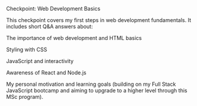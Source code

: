 Checkpoint: Web Development Basics

This checkpoint covers my first steps in web development fundamentals. It includes short Q&A answers about:

The importance of web development and HTML basics

Styling with CSS

JavaScript and interactivity

Awareness of React and Node.js

My personal motivation and learning goals (building on my Full Stack JavaScript bootcamp and aiming to upgrade to a higher level through this MSc program).

